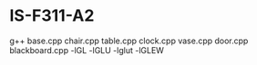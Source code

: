 # IS-F311-A2

g++ base.cpp chair.cpp table.cpp clock.cpp vase.cpp door.cpp blackboard.cpp -lGL -lGLU -lglut -lGLEW

